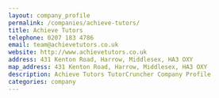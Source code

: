 ```yaml
---
layout: company_profile
permalink: /companies/achieve-tutors/
title: Achieve Tutors
telephone: 0207 183 4786 
email: team@achievetutors.co.uk
website: http://www.achievetutors.co.uk
address: 431 Kenton Road, Harrow, Middlesex, HA3 OXY
map_address: 431 Kenton Road, Harrow, Middlesex, HA3 OXY
description: Achieve Tutors TutorCruncher Company Profile
categories: company
---
```


